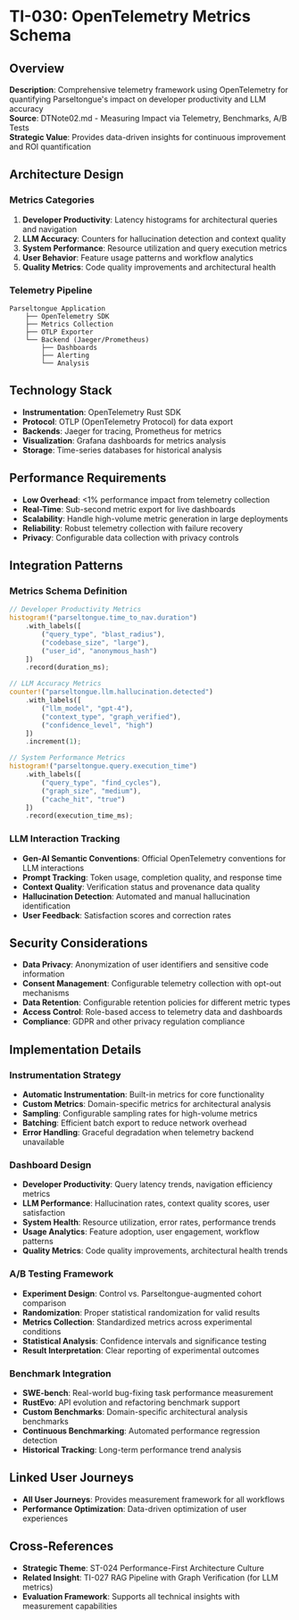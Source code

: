 # TI-030: OpenTelemetry Metrics Schema

## Overview
**Description**: Comprehensive telemetry framework using OpenTelemetry for quantifying Parseltongue's impact on developer productivity and LLM accuracy  
**Source**: DTNote02.md - Measuring Impact via Telemetry, Benchmarks, A/B Tests  
**Strategic Value**: Provides data-driven insights for continuous improvement and ROI quantification

## Architecture Design

### Metrics Categories
1. **Developer Productivity**: Latency histograms for architectural queries and navigation
2. **LLM Accuracy**: Counters for hallucination detection and context quality
3. **System Performance**: Resource utilization and query execution metrics
4. **User Behavior**: Feature usage patterns and workflow analytics
5. **Quality Metrics**: Code quality improvements and architectural health

### Telemetry Pipeline
```
Parseltongue Application
    ├── OpenTelemetry SDK
    ├── Metrics Collection
    ├── OTLP Exporter
    └── Backend (Jaeger/Prometheus)
        ├── Dashboards
        ├── Alerting
        └── Analysis
```

## Technology Stack
- **Instrumentation**: OpenTelemetry Rust SDK
- **Protocol**: OTLP (OpenTelemetry Protocol) for data export
- **Backends**: Jaeger for tracing, Prometheus for metrics
- **Visualization**: Grafana dashboards for metrics analysis
- **Storage**: Time-series databases for historical analysis

## Performance Requirements
- **Low Overhead**: <1% performance impact from telemetry collection
- **Real-Time**: Sub-second metric export for live dashboards
- **Scalability**: Handle high-volume metric generation in large deployments
- **Reliability**: Robust telemetry collection with failure recovery
- **Privacy**: Configurable data collection with privacy controls

## Integration Patterns

### Metrics Schema Definition
```rust
// Developer Productivity Metrics
histogram!("parseltongue.time_to_nav.duration")
    .with_labels([
        ("query_type", "blast_radius"),
        ("codebase_size", "large"),
        ("user_id", "anonymous_hash")
    ])
    .record(duration_ms);

// LLM Accuracy Metrics
counter!("parseltongue.llm.hallucination.detected")
    .with_labels([
        ("llm_model", "gpt-4"),
        ("context_type", "graph_verified"),
        ("confidence_level", "high")
    ])
    .increment(1);

// System Performance Metrics
histogram!("parseltongue.query.execution_time")
    .with_labels([
        ("query_type", "find_cycles"),
        ("graph_size", "medium"),
        ("cache_hit", "true")
    ])
    .record(execution_time_ms);
```

### LLM Interaction Tracking
- **Gen-AI Semantic Conventions**: Official OpenTelemetry conventions for LLM interactions
- **Prompt Tracking**: Token usage, completion quality, and response time
- **Context Quality**: Verification status and provenance data quality
- **Hallucination Detection**: Automated and manual hallucination identification
- **User Feedback**: Satisfaction scores and correction rates

## Security Considerations
- **Data Privacy**: Anonymization of user identifiers and sensitive code information
- **Consent Management**: Configurable telemetry collection with opt-out mechanisms
- **Data Retention**: Configurable retention policies for different metric types
- **Access Control**: Role-based access to telemetry data and dashboards
- **Compliance**: GDPR and other privacy regulation compliance

## Implementation Details

### Instrumentation Strategy
- **Automatic Instrumentation**: Built-in metrics for core functionality
- **Custom Metrics**: Domain-specific metrics for architectural analysis
- **Sampling**: Configurable sampling rates for high-volume metrics
- **Batching**: Efficient batch export to reduce network overhead
- **Error Handling**: Graceful degradation when telemetry backend unavailable

### Dashboard Design
- **Developer Productivity**: Query latency trends, navigation efficiency metrics
- **LLM Performance**: Hallucination rates, context quality scores, user satisfaction
- **System Health**: Resource utilization, error rates, performance trends
- **Usage Analytics**: Feature adoption, user engagement, workflow patterns
- **Quality Metrics**: Code quality improvements, architectural health trends

### A/B Testing Framework
- **Experiment Design**: Control vs. Parseltongue-augmented cohort comparison
- **Randomization**: Proper statistical randomization for valid results
- **Metrics Collection**: Standardized metrics across experimental conditions
- **Statistical Analysis**: Confidence intervals and significance testing
- **Result Interpretation**: Clear reporting of experimental outcomes

### Benchmark Integration
- **SWE-bench**: Real-world bug-fixing task performance measurement
- **RustEvo**: API evolution and refactoring benchmark support
- **Custom Benchmarks**: Domain-specific architectural analysis benchmarks
- **Continuous Benchmarking**: Automated performance regression detection
- **Historical Tracking**: Long-term performance trend analysis

## Linked User Journeys
- **All User Journeys**: Provides measurement framework for all workflows
- **Performance Optimization**: Data-driven optimization of user experiences

## Cross-References
- **Strategic Theme**: ST-024 Performance-First Architecture Culture
- **Related Insight**: TI-027 RAG Pipeline with Graph Verification (for LLM metrics)
- **Evaluation Framework**: Supports all technical insights with measurement capabilities